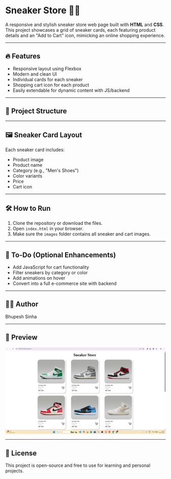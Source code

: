 # Sneaker Store 🏪👟

A responsive and stylish sneaker store web page built with **HTML** and **CSS**. This project showcases a grid of sneaker cards, each featuring product details and an "Add to Cart" icon, mimicking an online shopping experience.

---

## 🔥 Features

- Responsive layout using Flexbox
- Modern and clean UI
- Individual cards for each sneaker
- Shopping cart icon for each product
- Easily extendable for dynamic content with JS/backend

---

## 📁 Project Structure


---

## 🖼️ Sneaker Card Layout

Each sneaker card includes:
- Product image
- Product name
- Category (e.g., "Men's Shoes")
- Color variants
- Price
- Cart icon

---

## 🛠️ How to Run

1. Clone the repository or download the files.
2. Open `index.html` in your browser.
3. Make sure the `images` folder contains all sneaker and cart images.

---

## 📌 To-Do (Optional Enhancements)

- Add JavaScript for cart functionality
- Filter sneakers by category or color
- Add animations on hover
- Convert into a full e-commerce site with backend

---

## 👨‍💻 Author

Bhupesh Sinha

---

## 📸 Preview

![Sneaker Store Screenshot](https://github.com/bhupeshsinha/Sneaker_Store/blob/57b0f50e1b80367166d19595e14305cc5aabbe95/Screen%20shot.png)

---

## 📄 License

This project is open-source and free to use for learning and personal projects.
